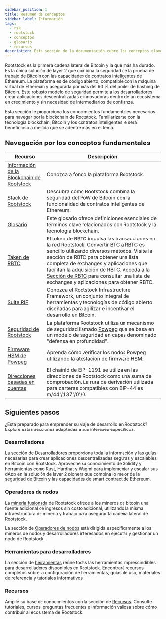 ```yaml
---
sidebar_position: 1
title: Resumen de conceptos
sidebar_label: Información
tags:
  - rsk
  - rootstock
  - conceptos
  - glosario
  - recursos
description: Esta sección de la documentación cubre los conceptos clave sobre la blockchain de Rootstock. Trabajar con Rootstock requiere comprender la tecnología blockchain, bitcoin y los contratos inteligentes.
---
```


Rootstock es la primera cadena lateral de Bitcoin y la que más ha durado. Es la única solución de layer 2 que combina la seguridad de la prueba de trabajo de Bitcoin con las capacidades de contratos inteligentes de Ethereum. La plataforma es de código abierto, compatible con la máquina virtual de Ethereum y asegurada por más del 60 % del poder de hashing de Bitcoin. Este robusto modelo de seguridad permite a los desarrolladores crear aplicaciones descentralizadas e innovadoras dentro de un ecosistema en crecimiento y sin necesidad de intermediarios de confianza.

Esta sección le proporciona los conocimientos fundamentales necesarios para navegar por la blockchain de Rootstock. Familiarizarse con la tecnología blockchain, Bitcoin y los contratos inteligentes le será beneficioso a medida que se adentre más en el tema.

## Navegación por los conceptos fundamentales

| Recurso                                                              | Descripción                                                                                                                                                                                                                                                                                                                                                                                                                                                 |
| -------------------------------------------------------------------- | ----------------------------------------------------------------------------------------------------------------------------------------------------------------------------------------------------------------------------------------------------------------------------------------------------------------------------------------------------------------------------------------------------------------------------------------------------------- |
| [Información de la Blockchain de Rootstock](/concepts/fundamentals/) | Conozca a fondo la plataforma Rootstock.                                                                                                                                                                                                                                                                                                                                                                                                    |
| [Stack de Rootstock](/concepts/fundamentals/stack/)                  | Descubra cómo Rootstock combina la seguridad del PoW de Bitcoin con la funcionalidad de contratos inteligentes de Ethereum.                                                                                                                                                                                                                                                                                                                 |
| [Glosario](/concepts/glossary/)                                      | Este glosario ofrece definiciones esenciales de términos clave relacionados con Rootstock y la tecnología blockchain.                                                                                                                                                                                                                                                                                                                       |
| [Taken de RBTC](/concepts/rbtc/)                                     | El token de RBTC impulsa las transacciones en la red Rootstock. Convertir BTC a RBTC es sencillo utilizando diversos métodos. Visite la sección de RBTC para obtener una lista completa de exchanges y aplicaciones que facilitan la adquisición de RBTC. Acceda a la [Sección de RBTC](https://rootstock.io/rbtc/) para consultar una lista de exchanges y aplicaciones para obtener RBTC. |
| [Suite RIF](/concepts/rif-suite/)                                    | Conozca el Rootstock Infrastructure Framework, un conjunto integral de herramientas y tecnologías de código abierto diseñadas para agilizar e incentivar el desarrollo en Bitcoin.                                                                                                                                                                                                                                                          |
| [Seguridad de Rootstock](/concepts/powpeg/security-model/)           | La plataforma Rootstock utiliza un mecanismo de seguridad llamado [Powpeg](/concepts/powpeg/) que se basa en un modelo de seguridad en capas denominado "defensa en profundidad".                                                                                                                                                                                                                                                           |
| [Firmware HSM de Powpeg](/concepts/powpeg/hsm-firmware-attestation/) | Aprenda cómo verificar los nodos Powpeg utilizando la atestación de firmware HSM.                                                                                                                                                                                                                                                                                                                                                           |
| [Direcciones basadas en cuentas](/concepts/account-based-addresses/) | El chainId de EIP-1191 se utiliza en las direcciones de Rootstock como una suma de comprobación. La ruta de derivación utilizada para carteras compatibles con BIP-44 es m/44'/137'/0'/0.                                                                                                                                                                                                                                   |

## Siguientes pasos

¿Está preparado para emprender su viaje de desarrollo en Rootstock? Explore estas secciones adaptadas a sus intereses específicos:

### Desarrolladores

La sección de [Desarrolladores](/developers/) proporciona toda la información y las guías necesarias para crear aplicaciones descentralizadas seguras y escalables en Bitcoin con Rootstock. Aproveche su conocimiento de Solidity y herramientas como Rust, Hardhat y Wagmi para implementar y escalar sus dApp en la solución de layer 2 pionera que combina lo mejor de la seguridad de Bitcoin y las capacidades de smart contract de Ethereum.

### Operadores de nodos

La [minería fusionada](https://rootstock.io/mine-btc-with-rootstock/) de Rootstock ofrece a los mineros de bitcoin una fuente adicional de ingresos sin costo adicional, utilizando la misma infraestructura de minería y trabajo para asegurar la cadena lateral de Rootstock.

La sección de [Operadores de nodos](/node-operators/) está dirigida específicamente a los mineros de nodos y desarrolladores interesados en ejecutar y gestionar un nodo de Rootstock.

### Herramientas para desarrolladores

La sección de [herramientas](/dev-tools/) reúne todas las herramientas imprescindibles para desarrolladores disponibles en Rootstock. Encontrará recursos completos sobre la configuración de herramientas, guías de uso, materiales de referencia y tutoriales informativos.

### Recursos

Amplíe su base de conocimientos con la sección de [Recursos](/resources/). Consulte tutoriales, cursos, preguntas frecuentes e información valiosa sobre cómo contribuir al ecosistema de Rootstock.
